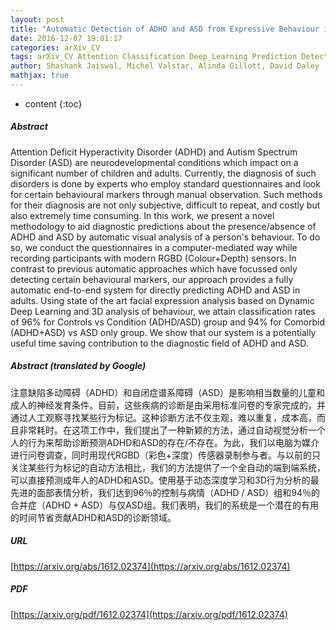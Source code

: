 ```yaml
---
layout: post
title: "Automatic Detection of ADHD and ASD from Expressive Behaviour in RGBD Data"
date: 2016-12-07 19:01:17
categories: arXiv_CV
tags: arXiv_CV Attention Classification Deep_Learning Prediction Detection
author: Shashank Jaiswal, Michel Valstar, Alinda Gillott, David Daley
mathjax: true
---
```


* content
{:toc}

##### Abstract
Attention Deficit Hyperactivity Disorder (ADHD) and Autism Spectrum Disorder (ASD) are neurodevelopmental conditions which impact on a significant number of children and adults. Currently, the diagnosis of such disorders is done by experts who employ standard questionnaires and look for certain behavioural markers through manual observation. Such methods for their diagnosis are not only subjective, difficult to repeat, and costly but also extremely time consuming. In this work, we present a novel methodology to aid diagnostic predictions about the presence/absence of ADHD and ASD by automatic visual analysis of a person's behaviour. To do so, we conduct the questionnaires in a computer-mediated way while recording participants with modern RGBD (Colour+Depth) sensors. In contrast to previous automatic approaches which have focussed only detecting certain behavioural markers, our approach provides a fully automatic end-to-end system for directly predicting ADHD and ASD in adults. Using state of the art facial expression analysis based on Dynamic Deep Learning and 3D analysis of behaviour, we attain classification rates of 96% for Controls vs Condition (ADHD/ASD) group and 94% for Comorbid (ADHD+ASD) vs ASD only group. We show that our system is a potentially useful time saving contribution to the diagnostic field of ADHD and ASD.

##### Abstract (translated by Google)
注意缺陷多动障碍（ADHD）和自闭症谱系障碍（ASD）是影响相当数量的儿童和成人的神经发育条件。目前，这些疾病的诊断是由采用标准问卷的专家完成的，并通过人工观察寻找某些行为标记。这种诊断方法不仅主观，难以重复，成本高，而且非常耗时。在这项工作中，我们提出了一种新颖的方法，通过自动视觉分析一个人的行为来帮助诊断预测ADHD和ASD的存在/不存在。为此，我们以电脑为媒介进行问卷调查，同时用现代RGBD（彩色+深度）传感器录制参与者。与以前的只关注某些行为标记的自动方法相比，我们的方法提供了一个全自动的端到端系统，可以直接预测成年人的ADHD和ASD。使用基于动态深度学习和3D行为分析的最先进的面部表情分析，我们达到96％的控制与病情（ADHD / ASD）组和94％的合并症（ADHD + ASD）与仅ASD组。我们表明，我们的系统是一个潜在的有用的时间节省贡献ADHD和ASD的诊断领域。

##### URL
[https://arxiv.org/abs/1612.02374](https://arxiv.org/abs/1612.02374)

##### PDF
[https://arxiv.org/pdf/1612.02374](https://arxiv.org/pdf/1612.02374)

